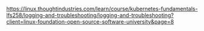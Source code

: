 https://linux.thoughtindustries.com/learn/course/kubernetes-fundamentals-lfs258/logging-and-troubleshooting/logging-and-troubleshooting?client=linux-foundation-open-source-software-university&page=8